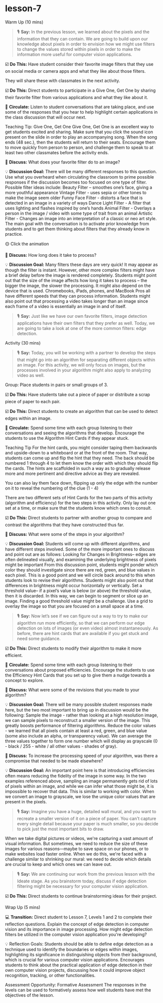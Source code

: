 # lesson-7







Warm Up (10 mins)


> 🎙️ **Say:** In the previous lesson, we learned about the pixels and the information that they can contain. We are going to build upon our knowledge about pixels in order to envision how we might use filters to change the values stored within pixels in order to make the information more useful for computer vision applications.

☑️ **Do This:** Have student consider their favorite image filters that they use on social media or camera apps and what they like about those filters.

They will share these with classmates in the next activity.




☑️ **Do This:** Direct students to participate in a Give One, Get One by sharing their favorite filter from various applications and what they like about it.

🔁 **Circulate:** Listen to student conversations that are taking place, and use some of the responses that you hear to help highlight certain applications in the class discussion that will occur next.

Teaching Tip: Give One, Get One
Give One, Get One is an excellent way to get students excited and sharing. Make sure that you click the sound icon present on the slide in order to play an accompanying song. When the song ends (48 sec.), then the students will return to their seats. Encourage them to move quickly from person to person, and challenge them to speak to at least two other classmates before the activity ends.


💬 **Discuss:** What does your favorite filter do to an image?

💡 **Discussion Goal:** There will be many different responses to this question. Use what you overheard when circulating the classroom to prime possible responses if the discussion becomes too focused on one type of filter. Possible filter ideas include:
Beauty Filter – smoothes one’s face, giving a more youthful appearance
Vintage Filter - uses sepia or other tones to make the image seem older
Funny Face Filter - distorts a face that is detected in an image in a variety of ways
Dance Light Filter - A filter that uses lighting and flashes inspired by one’s hands
Animal Filter - Overlays a person in the image / video with some type of trait from an animal
Artistic Filter - Changes an image into an interpretation of a classic or neo art style.
The main goal with the conversation is to activate prior knowledge from students and to get them thinking about filters that they already know in practice. 

🟡 Click the animation

💬 **Discuss:** How long does it take to process?

💡 **Discussion Goal:** Many filters these days are very quick! It may appear as though the filter is instant. However, other more complex filters might have a brief delay before the image is rendered completely. Students might point out that the size of the image affects how long it takes to process – the bigger the image, the slower the processing. It might also depend on the device that is used. Chromebooks, iPads, phones, and MacBook Pros all have different speeds that they can process information. Students might also point out that processing a video takes longer than an image since each frame of a video is essentially an image in and of itself.

> 🎙️ **Say:** Just like we have our own favorite filters, image detection applications have their own filters that they prefer as well. Today, we are going to take a look at one of the more common filters: edge detection.








Activity (30 mins)








> 🎙️ **Say:** Today, you will be working with a partner to develop the steps that might go into an algorithm for separating different objects within an image. For this activity, we will only focus on images, but the processes involved in your algorithm might also apply to analyzing video as well.

Group: Place students in pairs or small groups of 3.

☑️ **Do This:** Have students take out a piece of paper or distribute a scrap piece of paper to each pair.


☑️ **Do This:** Direct students to create an algorithm that can be used to detect edges within an image.

🔁 **Circulate:** Spend some time with each group listening to their conversations and seeing the algorithms that develop. Encourage the students to use the Algorithm Hint Cards if they appear stuck.

Teaching Tip
For the hint cards, you might consider taping them backwards and upside-down to a whiteboard or at the front of the room. That way, students can come up and flip the hint that they need. The back should be numbered 1 through 4 to let them know the order with which they should flip the cards. The hints are scaffolded in such a way as to gradually release more and more pertinent and directive advice as they are revealed. 

You can also lay them face down, flipping up only the edge with the number on it to reveal the numbering of the clue (1 - 4)

There are two different sets of Hint Cards for the two parts of this activity (algorithm and efficiency) for the two steps in this activity. Only lay out one set at a time, or make sure that the students know which ones to consult.


☑️ **Do This:** Direct students to partner with another group to compare and contrast the algorithms that they have constructed thus far.



💬 **Discuss:** What were some of the steps in your algorithm?

💡 **Discussion Goal:** Students will come up with different algorithms, and have different steps involved. Some of the more important ones to discuss and point out are as follows:
Looking for Changes in Brightness– edges are often delineated visually, and examining the underlying brightness of pixels might be important
From this discussion point, students might ponder which color they should investigate since there are red, green, and blue values in each pixel. This is a good point and we will circle back around to this when students look to revise their algorithms.
Students might also point out that differences in brightness might occur horizontally or vertically.
Set a threshold value– if a pixel’s value is below (or above) the threshold value, then it is discarded. In this way, we can begin to segment or slice up an image. Finding a good threshold value might be a challenge.
Use a grid to overlay the image so that you are focused on a small space at a time.


> 🎙️ **Say:** Now let’s see if we can figure out a way to try to make our algorithm run more efficiently, so that we can perform our edge detection on lots of images (or even video) almost instantaneously. As before, there are hint cards that are available if you get stuck and need some guidance.

☑️ **Do This:** Direct students to modify their algorithm to make it more efficient.

🔁 **Circulate:** Spend some time with each group listening to their conversations about proposed efficiencies. Encourage the students to use the Efficiency Hint Cards that you set up to give them a nudge towards a concept to explore.



💬 **Discuss:** What were some of the revisions that you made to your algorithm?

💡 **Discussion Goal:** There will be many possible student responses made here, but the two most important to bring up in discussion would be the following:
Sample the image - rather than looking at a high resolution image, we can sample pixels to reconstruct a smaller version of the image. This greatly boosts performance of filtering algorithms.
Reduce the color values - we learned that all pixels contain at least a red, green, and blue value (some also include an alpha, or transparency value). We can average the three values together to form one number which will display as grayscale (0 - black / 255 - white / all other values - shades of gray).


💬 **Discuss:** To increase the processing speed of your algorithm, was there a compromise that needed to be made elsewhere?

💡 **Discussion Goal:** An important point here is that introducing efficiencies often means reducing the fidelity of the image in some way. In the two examples referenced above, sampling an image permanently gets rid of lots of pixels within an image, and while we can infer what those might be, it is impossible to recover that data. This is similar to working with color. When we convert an image to grayscale, we lose the unique color values that are present in the pixels.


> 🎙️ **Say:** Imagine you have a huge, detailed wall mural, and you want to recreate a smaller version of it on a piece of paper. You can't capture every single detail because your paper is much smaller, so you decide to pick just the most important bits to draw.

When we take digital pictures or videos, we're capturing a vast amount of visual information. But sometimes, we need to reduce the size of these images for various reasons—maybe to save space on our phones, or to make websites load faster online. When we do this, we're faced with a challenge similar to shrinking our mural: we need to decide which details are crucial to keep and which ones we can leave out.





> 🎙️ **Say:** We are continuing our work from the previous lesson with the Ideate stage. As you brainstorm today, discuss if edge detection filtering might be necessary for your computer vision application.

☑️ **Do This:** Direct students to continue brainstorming ideas for their project.


Wrap Up (5 mins)








💻 **Transition:** Direct student to Lesson 7, Levels 1 and 2  to complete their reflection questions.
Explain the concept of edge detection in computer vision and its importance in image processing.
How might edge detection filters be utilized in the computer vision application you're developing?

💡 Reflection Goals: 
Students should be able to define edge detection as a technique used to identify the boundaries or edges within images, highlighting its significance in distinguishing objects from their background, which is crucial for various computer vision applications.
Encourages students to think about the practical application of edge detection in their own computer vision projects, discussing how it could improve object recognition, tracking, or other functionalities.

Assessment Opportunity: Formative Assessment
The responses in the levels can be used to formatively assess how well students have met the objectives of the lesson.





